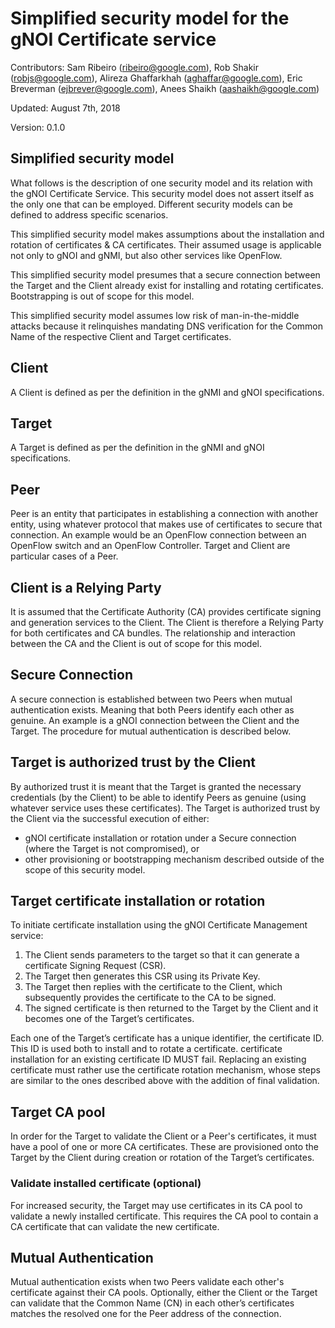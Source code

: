 # Simplified security model for the gNOI Certificate service

Contributors: Sam Ribeiro (ribeiro@google.com), Rob Shakir (robjs@google.com),
Alireza Ghaffarkhah (aghaffar@google.com), Eric Breverman (ejbrever@google.com),
Anees Shaikh (aashaikh@google.com)

Updated: August 7th, 2018

Version: 0.1.0

## Simplified security model

What follows is the description of one security model and its relation with the
gNOI Certificate Service. This security model does not assert itself as the only
one that can be employed. Different security models can be defined to address
specific scenarios.

This simplified security model makes assumptions about the installation and
rotation of certificates & CA certificates. Their assumed usage is applicable
not only to gNOI and gNMI, but also other services like OpenFlow.

This simplified security model presumes that a secure connection between the
Target and the Client already exist for installing and rotating certificates.
Bootstrapping is out of scope for this model.

This simplified security model assumes low risk of man-in-the-middle attacks
because it relinquishes mandating DNS verification for the Common Name of the
respective Client and Target certificates.

## Client

A Client is defined as per the definition in the gNMI and gNOI specifications.

## Target

A Target is defined as per the definition in the gNMI and gNOI specifications.

## Peer

Peer is an entity that participates in establishing a connection with another
entity, using whatever protocol that makes use of certificates to secure that
connection. An example would be an OpenFlow connection between an OpenFlow
switch and an OpenFlow Controller. Target and Client are particular cases of a
Peer.

## Client is a Relying Party

It is assumed that the Certificate Authority (CA) provides certificate signing
and generation services to the Client. The Client is therefore a Relying Party
for both certificates and CA bundles. The relationship and interaction between
the CA and the Client is out of scope for this model.

## Secure Connection

A secure connection is established between two Peers when mutual authentication
exists. Meaning that both Peers identify each other as genuine. An example is a
gNOI connection between the Client and the Target. The procedure for mutual
authentication is described below.

## Target is authorized trust by the Client

By authorized trust it is meant that the Target is granted the necessary
credentials (by the Client) to be able to identify Peers as genuine (using
whatever service uses these certificates). The Target is authorized trust by the
Client via the successful execution of either:

*   gNOI certificate installation or rotation under a Secure connection (where
    the Target is not compromised), or
*   other provisioning or bootstrapping mechanism described outside of the scope
    of this security model.

## Target certificate installation or rotation

To initiate certificate installation using the gNOI Certificate Management
service:

1.  The Client sends parameters to the target so that it can generate a
    certificate Signing Request (CSR).
2.  The Target then generates this CSR using its Private Key.
3.  The Target then replies with the certificate to the Client, which
    subsequently provides the certificate to the CA to be signed.
4.  The signed certificate is then returned to the Target by the Client and it
    becomes one of the Target’s certificates.

Each one of the Target’s certificate has a unique identifier, the certificate
ID. This ID is used both to install and to rotate a certificate. certificate
installation for an existing certificate ID MUST fail. Replacing an existing
certificate must rather use the certificate rotation mechanism, whose steps are
similar to the ones described above with the addition of final validation.

## Target CA pool

In order for the Target to validate the Client or a Peer's certificates, it must
have a pool of one or more CA certificates. These are provisioned onto the
Target by the Client during creation or rotation of the Target’s certificates.

### Validate installed certificate (optional)

For increased security, the Target may use certificates in its CA pool to
validate a newly installed certificate. This requires the CA pool to contain a
CA certificate that can validate the new certificate.

## Mutual Authentication

Mutual authentication exists when two Peers validate each other's certificate
against their CA pools. Optionally, either the Client or the Target can validate
that the Common Name (CN) in each other’s certificates matches the resolved one
for the Peer address of the connection.
